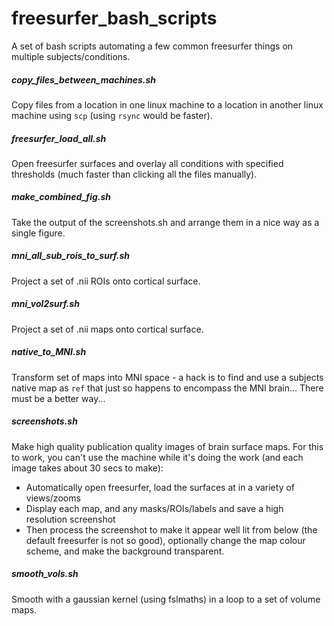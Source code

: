 # freesurfer_bash_scripts
A set of bash scripts automating a few common freesurfer things on multiple
subjects/conditions.

##### copy_files_between_machines.sh
Copy files from a location in one linux machine to a location in another linux
machine using `scp` (using `rsync` would be faster).

##### freesurfer_load_all.sh
Open freesurfer surfaces and overlay all conditions with specified thresholds
(much faster than clicking all the files manually).

##### make_combined_fig.sh
Take the output of the screenshots.sh and arrange them in a nice way as a
single figure.

##### mni_all_sub_rois_to_surf.sh
Project a set of .nii ROIs onto cortical surface.

##### mni_vol2surf.sh
Project a set of .nii maps onto cortical surface.

##### native_to_MNI.sh
Transform set of maps into MNI space - a hack is to find and use a subjects
native map as `ref` that just so happens to encompass the MNI brain... There
must be a better way...

##### screenshots.sh
Make high quality publication quality images of brain surface maps. For this to
work, you can't use the machine while it's doing the work (and each image takes
about 30 secs to make):

- Automatically open freesurfer, load the surfaces at in a variety of views/zooms
- Display each map, and any masks/ROIs/labels and save a high resolution
  screenshot
- Then process the screenshot to make it appear well lit from below (the
  default freesurfer is not so good), optionally change the map colour scheme,
  and make the background transparent.

##### smooth_vols.sh
Smooth with a gaussian kernel (using fslmaths) in a loop to a set of volume
maps.

